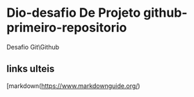 # Dio-desafio De Projeto github-primeiro-repositorio
Desafio Git\Github

## links ulteis 
[markdown(https://www.markdownguide.org/)
